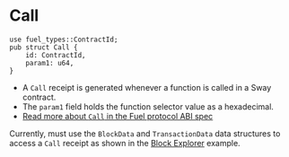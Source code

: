 # Call

```rust, ignore
use fuel_types::ContractId;
pub struct Call {
    id: ContractId,
    param1: u64,
}
```

- A `Call` receipt is generated whenever a function is called in a Sway contract.
- The `param1` field holds the function selector value as a hexadecimal.
- [Read more about `Call` in the Fuel protocol ABI spec](https://github.com/FuelLabs/fuel-specs/blob/master/src/protocol/abi/receipts.md#return-receipt)

Currently, must use the `BlockData` and `TransactionData` data structures to access a `Call` receipt as shown in the [Block Explorer](../../../examples/block-explorer.md) example.
